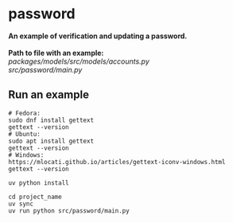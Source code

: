 # password

**An example of verification and updating a password.**
<br>
<br>
**Path to file with an example:**
<br>
_packages/models/src/models/accounts.py_
<br>
_src/password/main.py_

## Run an example

```shell
# Fedora:
sudo dnf install gettext
gettext --version
# Ubuntu:
sudo apt install gettext
gettext --version
# Windows:
https://mlocati.github.io/articles/gettext-iconv-windows.html
gettext --version

uv python install

cd project_name
uv sync
uv run python src/password/main.py
```
